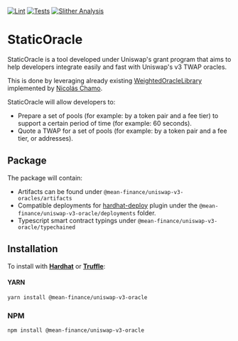 [![Lint](https://github.com/Mean-Finance/uniswap-v3-oracle/actions/workflows/lint.yml/badge.svg?branch=main)](https://github.com/Mean-Finance/uniswap-v3-oracle/actions/workflows/lint.yml)
[![Tests](https://github.com/Mean-Finance/uniswap-v3-oracle/actions/workflows/tests.yml/badge.svg?branch=main)](https://github.com/Mean-Finance/uniswap-v3-oracle/actions/workflows/tests.yml)
[![Slither Analysis](https://github.com/Mean-Finance/uniswap-v3-oracle/actions/workflows/slither.yml/badge.svg?branch=main)](https://github.com/Mean-Finance/uniswap-v3-oracle/actions/workflows/slither.yml)

# StaticOracle

StaticOracle is a tool developed under Uniswap's grant program that aims to help developers integrate easily and fast with Uniswap's v3 TWAP oracles.

This is done by leveraging already existing [WeightedOracleLibrary](https://github.com/Uniswap/v3-periphery/pull/146) implemented by [Nicolás Chamo](https://github.com/nchamo).

StaticOracle will allow developers to:

- Prepare a set of pools (for example: by a token pair and a fee tier) to support a certain period of time (for example: 60 seconds).
- Quote a TWAP for a set of pools (for example: by a token pair and a fee tier, or addresses).

## Package

The package will contain:

- Artifacts can be found under `@mean-finance/uniswap-v3-oracles/artifacts`
- Compatible deployments for [hardhat-deploy](https://github.com/wighawag/hardhat-deploy) plugin under the `@mean-finance/uniswap-v3-oracle/deployments` folder.
- Typescript smart contract typings under `@mean-finance/uniswap-v3-oracle/typechained`

## Installation

To install with [**Hardhat**](https://github.com/nomiclabs/hardhat) or [**Truffle**](https://github.com/trufflesuite/truffle):

#### YARN

```sh
yarn install @mean-finance/uniswap-v3-oracle
```

### NPM

```sh
npm install @mean-finance/uniswap-v3-oracle
```
